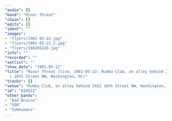```yaml
---
"audio": {}
"band": "Minor Threat"
"chain": []
"edits": []
"ident": ""
"images":
- "flyers/1981-05-22.jpg"
- "flyers/1981-05-22_2.jpg"
- "flyers/19810522b.jpg"
"info": ""
"recorded": ""
"setlist": ""
"show_date": "1981-05-22"
"title": "Minor Threat (live, 1981-05-22: Rumba Club, on alley behind 2412\
  \ 18th Street NW, Washington, DC)"
"tracks": []
"venue": "Rumba Club, on alley behind 2412 18th Street NW, Washington, DC"
"id": "810522"
"other_bands":
- "Bad Brains"
- "SOA"
- "Subhumans"
...
```


